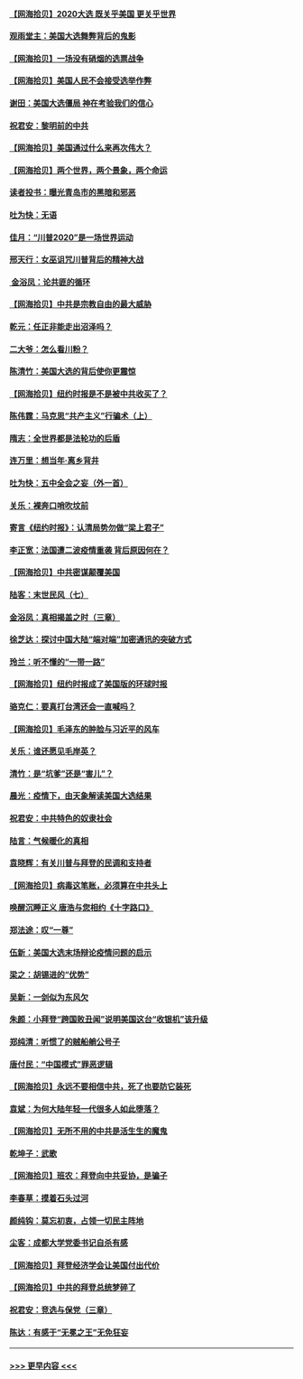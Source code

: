 #### [【网海拾贝】2020大选 既关乎美国 更关乎世界](../pages/nsc993/n12533161.md?t=11080951) 
#### [观雨堂主：美国大选舞弊背后的鬼影](../pages/nsc993/n12533153.md?t=11080951) 
#### [【网海拾贝】一场没有硝烟的选票战争](../pages/nsc993/n12531883.md?t=11080951) 
#### [【网海拾贝】美国人民不会接受选举作弊](../pages/nsc993/n12528850.md?t=11080951) 
#### [谢田：美国大选僵局 神在考验我们的信心](../pages/nsc993/n12527932.md?t=11080951) 
#### [祝君安：黎明前的中共](../pages/nsc993/n12524071.md?t=11080951) 
#### [【网海拾贝】美国通过什么来再次伟大？](../pages/nsc993/n12523844.md?t=11080951) 
#### [【网海拾贝】两个世界，两个景象，两个命运](../pages/nsc993/n12521419.md?t=11080951) 
#### [读者投书：曝光青岛市的黑暗和邪恶](../pages/nsc993/n12520988.md?t=11080951) 
#### [吐为快：无语](../pages/nsc993/n12518588.md?t=11080951) 
#### [佳月：“川普2020”是一场世界运动](../pages/nsc993/n12518581.md?t=11080951) 
#### [邢天行：女巫诅咒川普背后的精神大战](../pages/nsc993/n12517257.md?t=11080951) 
#### [ 金浴凤：论共匪的循环](../pages/nsc993/n12517133.md?t=11080951) 
#### [【网海拾贝】中共是宗教自由的最大威胁](../pages/nsc993/n12516879.md?t=11080951) 
#### [乾元：任正非能走出沼泽吗？](../pages/nsc993/n12515831.md?t=11080951) 
#### [二大爷：怎么看川粉？](../pages/nsc993/n12515820.md?t=11080951) 
#### [陈清竹：美国大选的背后使你更震惊](../pages/nsc993/n12515589.md?t=11080951) 
#### [【网海拾贝】纽约时报是不是被中共收买了？](../pages/nsc993/n12515122.md?t=11080951) 
#### [陈伟霆：马克思“共产主义”行骗术（上）](../pages/nsc993/n12510217.md?t=11080951) 
#### [隋志：全世界都是法轮功的后盾](../pages/nsc993/n12510636.md?t=11080951) 
#### [连万里：想当年‧离乡背井](../pages/nsc993/n12510623.md?t=11080951) 
#### [吐为快：五中全会之妄（外一首）](../pages/nsc993/n12510470.md?t=11080951) 
#### [关乐：裸奔口哨吹坟前](../pages/nsc993/n12510403.md?t=11080951) 
#### [寄言《纽约时报》：认清局势勿做“梁上君子”](../pages/nsc993/n12510042.md?t=11080951) 
#### [李正宽：法国遭二波疫情重袭 背后原因何在？](../pages/nsc993/n12509971.md?t=11080951) 
#### [【网海拾贝】中共密谋颠覆美国](../pages/nsc993/n12509816.md?t=11080951) 
#### [陆客：末世民风（七）](../pages/nsc993/n12507822.md?t=11080951) 
#### [金浴凤：真相揭盖之时（三章）](../pages/nsc993/n12507804.md?t=11080951) 
#### [徐芝达：探讨中国大陆“端对端”加密通讯的突破方式](../pages/nsc993/n12507682.md?t=11080951) 
#### [玲兰：听不懂的“一带一路”](../pages/nsc993/n12507669.md?t=11080951) 
#### [【网海拾贝】纽约时报成了美国版的环球时报](../pages/nsc993/n12507053.md?t=11080951) 
#### [骆克仁：要真打台湾还会一直喊吗？](../pages/nsc993/n12506843.md?t=11080951) 
#### [【网海拾贝】毛泽东的肿脸与习近平的风车](../pages/nsc993/n12504537.md?t=11080951) 
#### [关乐：谁还愿见毛岸英？](../pages/nsc993/n12503866.md?t=11080951) 
#### [清竹：是“坑爹”还是“害儿”？](../pages/nsc993/n12503034.md?t=11080951) 
#### [晨光：疫情下，由天象解读美国大选结果](../pages/nsc993/n12502536.md?t=11080951) 
#### [祝君安：中共特色的奴隶社会](../pages/nsc993/n12501529.md?t=11080951) 
#### [陆言：气候暖化的真相](../pages/nsc993/n12501183.md?t=11080951) 
#### [袁晓辉：有关川普与拜登的民调和支持者](../pages/nsc993/n12500433.md?t=11080951) 
#### [【网海拾贝】病毒这笔账，必须算在中共头上](../pages/nsc993/n12500320.md?t=11080951) 
#### [唤醒沉睡正义 唐浩与您相约《十字路口》](../pages/nsc993/n12497980.md?t=11080951) 
#### [郑法途：叹“一尊”](../pages/nsc993/n12498837.md?t=11080951) 
#### [伍新：美国大选末场辩论疫情问题的启示](../pages/nsc993/n12498829.md?t=11080951) 
#### [梁之：胡锡进的“优势”](../pages/nsc993/n12498780.md?t=11080951) 
#### [吴新：一剑似为东风欠](../pages/nsc993/n12498772.md?t=11080951) 
#### [朱颜：小拜登“跨国败丑闻”说明美国这台“收银机”该升级](../pages/nsc993/n12498731.md?t=11080951) 
#### [郑纯清：听惯了的贼船艄公号子](../pages/nsc993/n12498721.md?t=11080951) 
#### [唐付民：“中国模式”罪恶逻辑](../pages/nsc993/n12498310.md?t=11080951) 
#### [【网海拾贝】永远不要相信中共，死了也要防它装死](../pages/nsc993/n12498162.md?t=11080951) 
#### [袁斌：为何大陆年轻一代很多人如此堕落？](../pages/nsc993/n12495696.md?t=11080951) 
#### [【网海拾贝】无所不用的中共是活生生的魔鬼](../pages/nsc993/n12495621.md?t=11080951) 
#### [乾坤子：武歌](../pages/nsc993/n12493391.md?t=11080951) 
#### [【网海拾贝】班农：拜登向中共妥协，是骗子](../pages/nsc993/n12492877.md?t=11080951) 
#### [李春草：摸着石头过河](../pages/nsc993/n12491121.md?t=11080951) 
#### [颜纯钩：莫忘初衷，占领一切民主阵地](../pages/nsc993/n12490965.md?t=11080951) 
#### [尘客：成都大学党委书记自杀有感](../pages/nsc993/n12490950.md?t=11080951) 
#### [【网海拾贝】拜登经济学会让美国付出代价](../pages/nsc993/n12489662.md?t=11080951) 
#### [【网海拾贝】中共的拜登总统梦碎了](../pages/nsc993/n12487896.md?t=11080951) 
#### [祝君安：竞选与保党（三章）](../pages/nsc993/n12487258.md?t=11080951) 
#### [陈达：有感于“无冕之王”无免狂妄](../pages/nsc993/n12485133.md?t=11080951) 

----
#### [ >>> 更早内容 <<< ](../indexes/nsc993-earlier.md)
